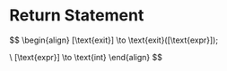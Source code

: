 # Return Statement
$$
\begin{align}
[\text{exit}] \to \text{exit}([\text{expr}]);

\\
[\text{expr}] \to \text{int}
\end{align}
$$